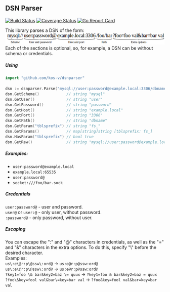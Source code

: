 ## DSN Parser
[![Build Status](https://travis-ci.org/kos-v/dsnparser.svg?branch=main)](https://travis-ci.org/kos-v/dsnparser)
[![Coverage Status](https://codecov.io/gh/kos-v/dsnparser/branch/main/graph/badge.svg)](https://codecov.io/gh/kos-v/dsnparser)
[![Go Report Card](https://goreportcard.com/badge/github.com/kos-v/dsnparser)](https://goreportcard.com/report/github.com/kos-v/dsnparser)

This library parses a DSN of the form:  
![](doc/structure.png)  
Each of the sections is optional, so, for example, a DSN can be without schema or credentials.  

##### Using
```go
import "github.com/kos-v/dsnparser"

dsn := dsnparser.Parse("mysql://user:password@example.local:3306/dbname?tblsprefix=fs_");
dsn.GetScheme()            // string "mysql"
dsn.GetUser()              // string "user"
dsn.GetPassword()          // string "password"
dsn.GetHost()              // string "example.local"
dsn.GetPort()              // string "3306"
dsn.GetPath()              // string "dbname"
dsn.GetParam("tblsprefix") // string "fs_"
dsn.GetParams()            // map[string]string [tblsprefix: fs_]
dsn.HasParam("tblsprefix") // bool true
dsn.GetRaw()               // string "mysql://user:password@example.local:3306/dbname?tblsprefix=fs_"
```

##### Examples:
- `user:password@example.local`
- `example.local:65535`
- `user:password@`
- `socket:///foo/bar.sock`

##### Credentials
`user:password@` - user and password.  
`user@` or `user:@` - only user, without password.  
`:password@` - only password, without user.  

##### Escaping
You can escape the ":" and "@" characters in credentials, as well as the "=" and "&" characters in the extra options. To do this, specify "\\" before the desired character.  
Examples:  
`us\:e\@r:p\@ssw\:ord@` -> `us:e@r:p@ssw:ord@`  
`us\:e\@r:p\@ssw\:ord@` -> `us:e@r:p@ssw:ord@`  
`?key1=foo \& bar&key2=baz \= quux` -> `?key1=foo & bar&key2=baz = quux`  
`?foo\&key=fool val&bar\=key=bar val` -> `?foo&key=fool val&bar=key=bar val`  
